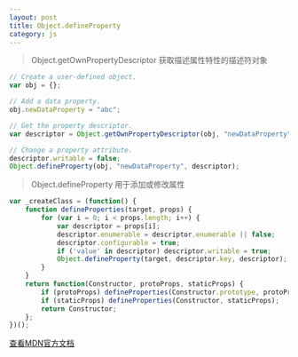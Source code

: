 ```yaml
---
layout: post
title: Object.defineProperty
category: js
---
```



> Object.getOwnPropertyDescriptor 获取描述属性特性的描述符对象

```js
// Create a user-defined object.
var obj = {};

// Add a data property.
obj.newDataProperty = "abc";

// Get the property descriptor.
var descriptor = Object.getOwnPropertyDescriptor(obj, "newDataProperty");

// Change a property attribute.
descriptor.writable = false;
Object.defineProperty(obj, "newDataProperty", descriptor);
```
> Object.defineProperty 用于添加或修改属性

```js
var _createClass = (function() {
	function defineProperties(target, props) {
		for (var i = 0; i < props.length; i++) {
			var descriptor = props[i];
			descriptor.enumerable = descriptor.enumerable || false;
			descriptor.configurable = true;
			if ('value' in descriptor) descriptor.writable = true;
			Object.defineProperty(target, descriptor.key, descriptor);
		}
	}
	return function(Constructor, protoProps, staticProps) {
		if (protoProps) defineProperties(Constructor.prototype, protoProps);
		if (staticProps) defineProperties(Constructor, staticProps);
		return Constructor;
	};
})();
```
[查看MDN官方文档](https://developer.mozilla.org/en-US/docs/Web/JavaScript/Reference/Global_Objects/Object/defineProperty)
